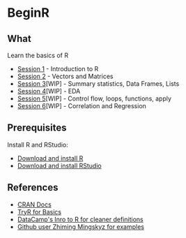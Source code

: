 # BeginR

## What
Learn the basics of R
- [Session 1](http://htmlpreview.github.io/?https://github.com/Ic3fr0g/BeginR/blob/master/Code/BeginR-1.html) - Introduction to R
- [Session 2](http://htmlpreview.github.io/?https://github.com/Ic3fr0g/BeginR/blob/master/Code/BeginR-2.html) - Vectors and Matrices
- [Session 3](http://htmlpreview.github.io/?https://github.com/Ic3fr0g/BeginR/blob/master/Code/BeginR-3.html)[WIP] - Summary statistics, Data Frames, Lists
- [Session 4](http://htmlpreview.github.io/?https://github.com/Ic3fr0g/BeginR/blob/master/Code/BeginR-4.html)[WIP] - EDA
- [Session 5](http://htmlpreview.github.io/?https://github.com/Ic3fr0g/BeginR/blob/master/Code/BeginR-5.html)[WIP] - Control flow, loops, functions, apply
- [Session 6](http://htmlpreview.github.io/?https://github.com/Ic3fr0g/BeginR/blob/master/Code/BeginR-6.html)[WIP] - Correlation and Regression

## Prerequisites
Install R and RStudio:
- [Download and install R](https://ftp.iitm.ac.in/cran/)
- [Download and install RStudio](https://www.rstudio.com/products/rstudio/download/)

## References
- [CRAN Docs](https://cran.r-project.org/doc/manuals/r-release/R-intro.html)
- [TryR for Basics](http://tryr.codeschool.com/)
- [DataCamp's Inro to R for cleaner definitions](https://github.com/datacamp/courses-intro-to-r)
- [Github user Zhiming Mingskyz for examples](https://github.com/Mingskyz/learnR)
